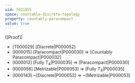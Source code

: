 ```yaml
---
uid: T021855
space: countable-discrete-topology
property: countably-paracompact
value: true
---
```

[[Proof]]

* [T000029] [Discrete|P000052]
* [I000015] [Paracompact|P000030] => [Countably Paracompact|P000032]
* [I000012] [Fully $T_4$|P000035] => [Paracompact|P000030]
* [I000056] [Metrizable|P000053] => [Fully $T_4$|P000035]
* [I000143] ~[Discrete|P000052] => ~[Metrizable|P000053]

